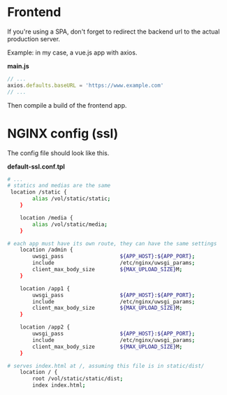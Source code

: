 
# Frontend

If you're using a SPA, don't forget to redirect the backend url to the actual production server.

Example: in my case, a vue.js app with axios.

**main.js**
```js
// ...
axios.defaults.baseURL = 'https://www.example.com'
// ...

```

Then compile a build of the frontend app.


# NGINX config (ssl)

The config file should look like this.

**default-ssl.conf.tpl**
```sh
# ...
# statics and medias are the same
 location /static {
        alias /vol/static/static;
    }

    location /media {
        alias /vol/static/media;
    }

# each app must have its own route, they can have the same settings
    location /admin {
        uwsgi_pass                  ${APP_HOST}:${APP_PORT};
        include                     /etc/nginx/uwsgi_params;
        client_max_body_size        ${MAX_UPLOAD_SIZE}M;
    }

    location /app1 {
        uwsgi_pass                  ${APP_HOST}:${APP_PORT};
        include                     /etc/nginx/uwsgi_params;
        client_max_body_size        ${MAX_UPLOAD_SIZE}M;
    }

    location /app2 {
        uwsgi_pass                  ${APP_HOST}:${APP_PORT};
        include                     /etc/nginx/uwsgi_params;
        client_max_body_size        ${MAX_UPLOAD_SIZE}M;
    }

# serves index.html at /, assuming this file is in static/dist/
    location / {
        root /vol/static/static/dist;
        index index.html;
```

